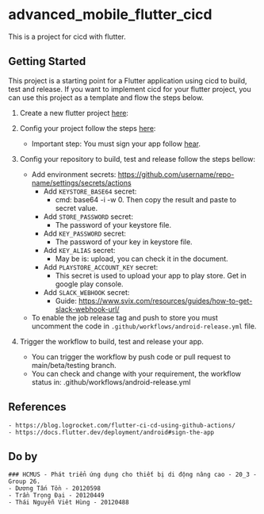 # advanced_mobile_flutter_cicd

This is a project for cicd with flutter.

## Getting Started

This project is a starting point for a Flutter application using cicd to build, test and release. 
If you want to implement cicd for your flutter project, you can use this project as a template 
and flow the steps below.

1. Create a new flutter project <a href="https://docs.flutter.dev/get-started/codelab">here</a>:

2. Config your project follow the steps <a href="https://docs.flutter.dev/deployment/android">here</a>:
   - Important step: You must sign your app follow <a href="https://docs.flutter.dev/deployment/android#sign-the-app">hear</a>. 

3. Config your repository to build, test and release follow the steps bellow:
    - Add environment secrets: https://github.com/username/repo-name/settings/secrets/actions
        - Add `KEYSTORE_BASE64` secret: 
          - cmd: base64 -i <path-to-file-keystore> -w 0. Then copy the result and paste to secret value.
        - Add `STORE_PASSWORD` secret:
          - The password of your keystore file.
        - Add `KEY_PASSWORD` secret:
          - The password of your key in keystore file.
        - Add `KEY_ALIAS` secret:
          - May be is: upload, you can check it in the document.
        - Add `PLAYSTORE_ACCOUNT_KEY` secret:
          - This secret is used to upload your app to play store. Get in google play console.
        - Add `SLACK_WEBHOOK` secret:
          - Guide: https://www.svix.com/resources/guides/how-to-get-slack-webhook-url/ 
    - To enable the job release tag and push to store you must uncomment the code in `.github/workflows/android-release.yml` file.
3. Trigger the workflow to build, test and release your app.
    - You can trigger the workflow by push code or pull request to main/beta/testing branch.
    - You can check and change with your requirement, the workflow status in: .github/workflows/android-release.yml

## References
    - https://blog.logrocket.com/flutter-ci-cd-using-github-actions/ 
    - https://docs.flutter.dev/deployment/android#sign-the-app
## Do by
    ### HCMUS - Phát triển ứng dụng cho thiết bị di động nâng cao - 20_3 - Group 26.
    - Dương Tấn Tồn - 20120598
    - Trần Trọng Đại - 20120449
    - Thái Nguyễn Viêt Hùng - 20120488